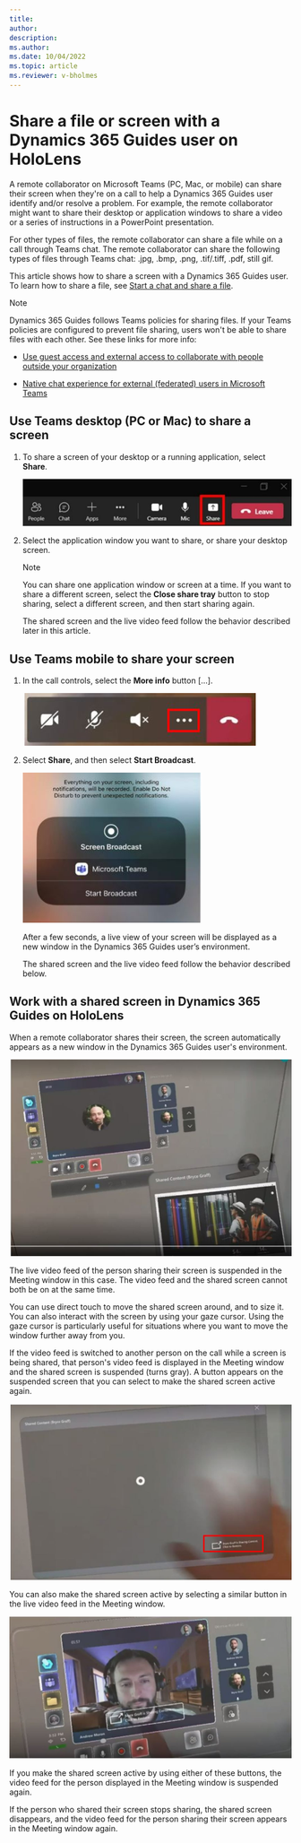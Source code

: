 ```yaml
---
title: 
author: 
description: 
ms.author: 
ms.date: 10/04/2022
ms.topic: article
ms.reviewer: v-bholmes
---
```


# Share a file or screen with a Dynamics 365 Guides user on HoloLens

A remote collaborator on Microsoft Teams (PC, Mac, or mobile) can share their screen when they're on a call to help a Dynamics 365 Guides user identify and/or resolve a problem. For example, the remote collaborator might want to share their desktop or application windows to share a video or a series of instructions in a PowerPoint presentation. 

For other types of files, the remote collaborator can share a file while on a call through Teams chat. The remote collaborator can share the following types of files through Teams chat: .jpg, .bmp, .png, .tif/.tiff, .pdf, still gif. 

This article shows how to share a screen with a Dynamics 365 Guides user. To learn how to share a file, see [Start a chat and share a file](calling-chat-file-sharing.md).

> [!NOTE]
> Dynamics 365 Guides follows Teams policies for sharing files. If your Teams policies are configured to prevent file sharing, users won't be able to share files with each other. See these links for more info:
>
> - [Use guest access and external access to collaborate with people outside your organization](/microsoftteams/communicate-with-users-from-other-organizations#compare-external-and-guest-access)
>
> - [Native chat experience for external (federated) users in Microsoft Teams](/microsoftteams/native-chat-for-external-users)

## Use Teams desktop (PC or Mac) to share a screen 

1. To share a screen of your desktop or a running application, select **Share**.

   ![Screenshot of the share tray button.](media/calling-screen-sharing-4.JPG "Screenshot of the Share tray button")
   
2. Select the application window you want to share, or share your desktop screen. 

    > [!Note]
    > You can share one application window or screen at a time. If you want to share a different screen, select the **Close share tray** button to stop sharing, select a different screen, and then start sharing again.

    The shared screen and the live video feed follow the behavior described later in this article.

## Use Teams mobile to share your screen 

1. In the call controls, select the **More info** button […].

    ![Screenshot of Call controls with More info button highlighted.](media/calling-file-sharing-mobile-call-controls.JPG "Screenshot of Call controls with More info button highlighted")

2. Select **Share**, and then select **Start Broadcast**.

    ![Screenshot of the Start broadcast window in Teams mobile.](media/calling-screen-sharing-5.JPG "Screenshot of the Start broadcast window in Teams mobile")

    After a few seconds, a live view of your screen will be displayed as a new window in the Dynamics 365 Guides user’s environment. 

    The shared screen and the live video feed follow the behavior described below.

## Work with a shared screen in Dynamics 365 Guides on HoloLens

When a remote collaborator shares their screen, the screen automatically appears as a new window in the Dynamics 365 Guides user's environment.

![Screenshot of a shared screen example in Dynamics 365 Guides on HoloLens.](media/calling-screen-sharing-1.JPG "Screenshot of a shared screen example in Dynamics 365 Guides on HoloLens")

The live video feed of the person sharing their screen is suspended in the Meeting window in this case. The video feed and the shared screen cannot both be on at the same time.

You can use direct touch to move the shared screen around, and to size it. You can also interact with the screen by using your gaze cursor. Using the gaze cursor is particularly useful for situations where you want to move the window further away from you. 

If the video feed is switched to another person on the call while a screen is being shared, that person's video feed is displayed in the Meeting window and the shared screen is suspended (turns gray). A button appears on the suspended screen that you can select to make the shared screen active again. 

![Screenshot of a suspended shared screen with button highlighted.](media/calling-screen-sharing-3.JPG "Screenshot of a suspended shared screen with button highlighted")

You can also make the shared screen active by selecting a similar button in the live video feed in the Meeting window. 

![Screenshot of Meeting window with new live feed and button that you can use to switch back to the shared screen.](media/calling-screen-sharing-2.JPG "Screenshot of Meeting window with new live feed and button that you can use to switch back to the shared screen")

If you make the shared screen active by using either of these buttons, the video feed for the person displayed in the Meeting window is suspended again. 

If the person who shared their screen stops sharing, the shared screen disappears, and the video feed for the person sharing their screen appears in the Meeting window again. 

